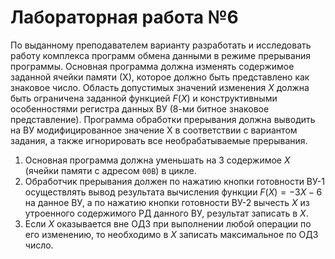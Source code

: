 # Лабораторная работа №6

По выданному преподавателем варианту разработать и исследовать работу комплекса программ обмена данными в режиме прерывания программы.
Основная программа должна изменять содержимое заданной ячейки памяти (Х), которое должно быть представлено как знаковое число.
Область допустимых значений изменения $Х$ должна быть ограничена заданной функцией $F(X)$ и конструктивными особенностями регистра данных ВУ (8-ми битное знаковое представление).
Программа обработки прерывания должна выводить на ВУ модифицированное значение Х в соответствии с вариантом задания, а также игнорировать все необрабатываемые прерывания.

1. Основная программа должна уменьшать на 3 содержимое $X$ (ячейки памяти с адресом `00B`) в цикле.
2. Обработчик прерывания должен по нажатию кнопки готовности ВУ-1 осуществлять вывод результата вычисления функции $F(X)=-3X-6$ на данное ВУ, a по нажатию кнопки готовности ВУ-2 вычесть $Х$ из утроенного содержимого РД данного ВУ, результат записать в $X$.
3. Если $Х$ оказывается вне ОДЗ при выполнении любой операции по его изменению, то необходимо в $Х$ записать максимальное по ОДЗ число.
